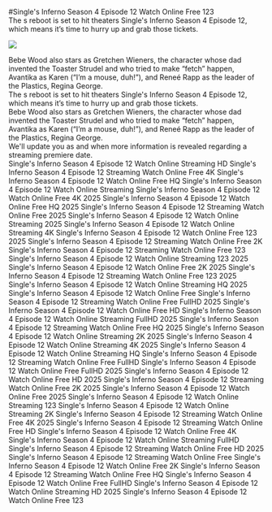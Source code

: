 #Single's Inferno Season 4 Episode 12 Watch Online Free 123  
The s reboot is set to hit theaters Single's Inferno Season 4 Episode 12, which means it’s time to hurry up and grab those tickets.  
  
[![](https://i.imgur.com/qSNzIqt.png)](https://movie.rssnews.media/XDyfqleYM.php)  
  
Bebe Wood also stars as Gretchen Wieners, the character whose dad invented the Toaster Strudel and who tried to make “fetch” happen, Avantika as Karen (“I’m a mouse, duh!”), and Reneé Rapp as the leader of the Plastics, Regina George.  
The s reboot is set to hit theaters Single's Inferno Season 4 Episode 12, which means it’s time to hurry up and grab those tickets.  
Bebe Wood also stars as Gretchen Wieners, the character whose dad invented the Toaster Strudel and who tried to make “fetch” happen, Avantika as Karen (“I’m a mouse, duh!”), and Reneé Rapp as the leader of the Plastics, Regina George.  
We'll update you as and when more information is revealed regarding a streaming premiere date.  
Single's Inferno Season 4 Episode 12 Watch Online Streaming HD
Single's Inferno Season 4 Episode 12 Streaming Watch Online Free 4K
Single's Inferno Season 4 Episode 12 Watch Online Free HQ
Single's Inferno Season 4 Episode 12 Watch Online Streaming
Single's Inferno Season 4 Episode 12 Watch Online Free 4K 2025
Single's Inferno Season 4 Episode 12 Watch Online Free HQ 2025
Single's Inferno Season 4 Episode 12 Streaming Watch Online Free 2025
Single's Inferno Season 4 Episode 12 Watch Online Streaming 2025
Single's Inferno Season 4 Episode 12 Watch Online Streaming 4K
Single's Inferno Season 4 Episode 12 Watch Online Free 123 2025
Single's Inferno Season 4 Episode 12 Streaming Watch Online Free 2K
Single's Inferno Season 4 Episode 12 Streaming Watch Online Free 123
Single's Inferno Season 4 Episode 12 Watch Online Streaming 123 2025
Single's Inferno Season 4 Episode 12 Watch Online Free 2K 2025
Single's Inferno Season 4 Episode 12 Streaming Watch Online Free 123 2025
Single's Inferno Season 4 Episode 12 Watch Online Streaming HQ 2025
Single's Inferno Season 4 Episode 12 Watch Online Free
Single's Inferno Season 4 Episode 12 Streaming Watch Online Free FullHD 2025
Single's Inferno Season 4 Episode 12 Watch Online Free HD
Single's Inferno Season 4 Episode 12 Watch Online Streaming FullHD 2025
Single's Inferno Season 4 Episode 12 Streaming Watch Online Free HQ 2025
Single's Inferno Season 4 Episode 12 Watch Online Streaming 2K 2025
Single's Inferno Season 4 Episode 12 Watch Online Streaming 4K 2025
Single's Inferno Season 4 Episode 12 Watch Online Streaming HQ
Single's Inferno Season 4 Episode 12 Streaming Watch Online Free FullHD
Single's Inferno Season 4 Episode 12 Watch Online Free FullHD 2025
Single's Inferno Season 4 Episode 12 Watch Online Free HD 2025
Single's Inferno Season 4 Episode 12 Streaming Watch Online Free 2K 2025
Single's Inferno Season 4 Episode 12 Watch Online Free 2025
Single's Inferno Season 4 Episode 12 Watch Online Streaming 123
Single's Inferno Season 4 Episode 12 Watch Online Streaming 2K
Single's Inferno Season 4 Episode 12 Streaming Watch Online Free 4K 2025
Single's Inferno Season 4 Episode 12 Streaming Watch Online Free HD
Single's Inferno Season 4 Episode 12 Watch Online Free 4K
Single's Inferno Season 4 Episode 12 Watch Online Streaming FullHD
Single's Inferno Season 4 Episode 12 Streaming Watch Online Free HD 2025
Single's Inferno Season 4 Episode 12 Streaming Watch Online Free
Single's Inferno Season 4 Episode 12 Watch Online Free 2K
Single's Inferno Season 4 Episode 12 Streaming Watch Online Free HQ
Single's Inferno Season 4 Episode 12 Watch Online Free FullHD
Single's Inferno Season 4 Episode 12 Watch Online Streaming HD 2025
Single's Inferno Season 4 Episode 12 Watch Online Free 123